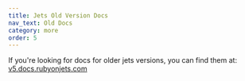 ```yaml
---
title: Jets Old Version Docs
nav_text: Old Docs
category: more
order: 5
---
```


If you're looking for docs for older jets versions, you can find them at: [v5.docs.rubyonjets.com](https://v5.docs.rubyonjets.com)

